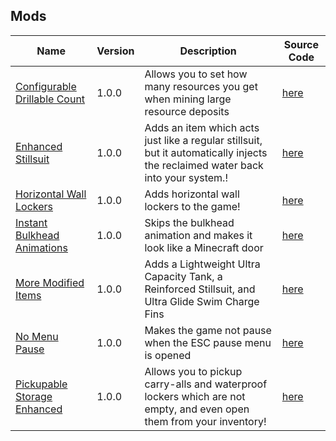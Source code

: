 ## Mods

| Name | Version | Description | Source Code |
|-|-|-|-|
| [Configurable Drillable Count](https://www.nexusmods.com/subnautica/mods/223) | 1.0.0 | Allows you to set how many resources you get when mining large resource deposits | [here](ConfigurableDrillableCount/Mod.cs) |
| [Enhanced Stillsuit](https://www.nexusmods.com/subnautica/mods/404) | 1.0.0 | Adds an item which acts just like a regular stillsuit, but it automatically injects the reclaimed water back into your system.! | [here](EnhancedStillsuit/Mod.cs)
| [Horizontal Wall Lockers](https://www.nexusmods.com/subnautica/mods/395) | 1.0.0 | Adds horizontal wall lockers to the game! | [here](HorizontalWallLockers/Mod.cs)
| [Instant Bulkhead Animations](https://nexusmods.com/subnautica/mods/221) | 1.0.0 | Skips the bulkhead animation and makes it look like a Minecraft door | [here](InstantBulkheadAnimations/Mod.cs) |
| [More Modified Items](https://www.nexusmods.com/subnautica/mods/398) | 1.0.0 | Adds a Lightweight Ultra Capacity Tank, a Reinforced Stillsuit, and Ultra Glide Swim Charge Fins | [here](MoreModifiedItems/Mod.cs) |
| [No Menu Pause](https://www.nexusmods.com/subnautica/mods/360) | 1.0.0 | Makes the game not pause when the ESC pause menu is opened | [here](NoMenuPause/Mod.cs)
| [Pickupable Storage Enhanced](https://www.nexusmods.com/subnautica/mods/220) | 1.0.0 | Allows you to pickup carry-alls and waterproof lockers which are not empty, and even open them from your inventory! | [here](PickupFullCarryalls/Mod.cs) |